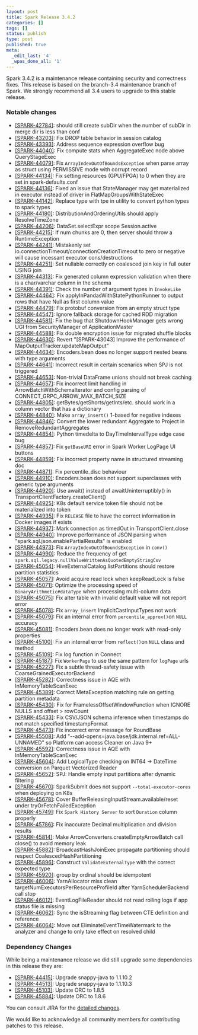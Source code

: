 ```yaml
---
layout: post
title: Spark Release 3.4.2
categories: []
tags: []
status: publish
type: post
published: true
meta:
  _edit_last: '4'
  _wpas_done_all: '1'
---
```


Spark 3.4.2 is a maintenance release containing security and correctness fixes. This release is based on the branch-3.4 maintenance branch of Spark. We strongly recommend all 3.4 users to upgrade to this stable release.

### Notable changes

  - [[SPARK-42784]](https://issues.apache.org/jira/browse/SPARK-42784): should still create subDir when the number of subDir in merge dir is less than conf
  - [[SPARK-43203]](https://issues.apache.org/jira/browse/SPARK-43203): Fix DROP table behavior in session catalog
  - [[SPARK-43393]](https://issues.apache.org/jira/browse/SPARK-43393): Address sequence expression overflow bug
  - [[SPARK-44040]](https://issues.apache.org/jira/browse/SPARK-44040): Fix compute stats when AggregateExec node above QueryStageExec
  - [[SPARK-44079]](https://issues.apache.org/jira/browse/SPARK-44079): Fix `ArrayIndexOutOfBoundsException` when parse array as struct using PERMISSIVE mode with corrupt record
  - [[SPARK-44134]](https://issues.apache.org/jira/browse/SPARK-44134): Fix setting resources (GPU/FPGA) to 0 when they are set in spark-defaults.conf
  - [[SPARK-44136]](https://issues.apache.org/jira/browse/SPARK-44136): Fixed an issue that StateManager may get materialized in executor instead of driver in FlatMapGroupsWithStateExec
  - [[SPARK-44142]](https://issues.apache.org/jira/browse/SPARK-44142): Replace type with tpe in utility to convert python types to spark types
  - [[SPARK-44180]](https://issues.apache.org/jira/browse/SPARK-44180): DistributionAndOrderingUtils should apply ResolveTimeZone
  - [[SPARK-44206]](https://issues.apache.org/jira/browse/SPARK-44206): DataSet.selectExpr scope Session.active
  - [[SPARK-44215]](https://issues.apache.org/jira/browse/SPARK-44215): If num chunks are 0, then server should throw a RuntimeException
  - [[SPARK-44241]](https://issues.apache.org/jira/browse/SPARK-44241): Mistakenly set io.connectionTimeout/connectionCreationTimeout to zero or negative will cause incessant executor cons/destructions
  - [[SPARK-44251]](https://issues.apache.org/jira/browse/SPARK-44251): Set nullable correctly on coalesced join key in full outer USING join
  - [[SPARK-44313]](https://issues.apache.org/jira/browse/SPARK-44313): Fix generated column expression validation when there is a char/varchar column in the schema
  - [[SPARK-44391]](https://issues.apache.org/jira/browse/SPARK-44391): Check the number of argument types in `InvokeLike`
  - [[SPARK-44464]](https://issues.apache.org/jira/browse/SPARK-44464): Fix applyInPandasWithStatePythonRunner to output rows that have Null as first column value
  - [[SPARK-44479]](https://issues.apache.org/jira/browse/SPARK-44479): Fix protobuf conversion from an empty struct type
  - [[SPARK-44547]](https://issues.apache.org/jira/browse/SPARK-44547): Ignore fallback storage for cached RDD migration
  - [[SPARK-44581]](https://issues.apache.org/jira/browse/SPARK-44581): Fix the bug that ShutdownHookManager gets wrong UGI from SecurityManager of ApplicationMaster
  - [[SPARK-44588]](https://issues.apache.org/jira/browse/SPARK-44588): Fix double encryption issue for migrated shuffle blocks
  - [[SPARK-44630]](https://issues.apache.org/jira/browse/SPARK-44630): Revert "[SPARK-43043] Improve the performance of MapOutputTracker.updateMapOutput"
  - [[SPARK-44634]](https://issues.apache.org/jira/browse/SPARK-44634): Encoders.bean does no longer support nested beans with type arguments
  - [[SPARK-44641]](https://issues.apache.org/jira/browse/SPARK-44641): Incorrect result in certain scenarios when SPJ is not triggered
  - [[SPARK-44653]](https://issues.apache.org/jira/browse/SPARK-44653): Non-trivial DataFrame unions should not break caching
  - [[SPARK-44657]](https://issues.apache.org/jira/browse/SPARK-44657): Fix incorrect limit handling in ArrowBatchWithSchemaIterator and config parsing of CONNECT_GRPC_ARROW_MAX_BATCH_SIZE
  - [[SPARK-44805]](https://issues.apache.org/jira/browse/SPARK-44805): getBytes/getShorts/getInts/etc. should work in a column vector that has a dictionary
  - [[SPARK-44840]](https://issues.apache.org/jira/browse/SPARK-44840): Make `array_insert()` 1-based for negative indexes
  - [[SPARK-44846]](https://issues.apache.org/jira/browse/SPARK-44846): Convert the lower redundant Aggregate to Project in RemoveRedundantAggregates
  - [[SPARK-44854]](https://issues.apache.org/jira/browse/SPARK-44854): Python timedelta to DayTimeIntervalType edge case bug
  - [[SPARK-44857]](https://issues.apache.org/jira/browse/SPARK-44857): Fix `getBaseURI` error in Spark Worker LogPage UI buttons
  - [[SPARK-44859]](https://issues.apache.org/jira/browse/SPARK-44859): Fix incorrect property name in structured streaming doc
  - [[SPARK-44871]](https://issues.apache.org/jira/browse/SPARK-44871): Fix percentile_disc behaviour
  - [[SPARK-44910]](https://issues.apache.org/jira/browse/SPARK-44910): Encoders.bean does not support superclasses with generic type arguments
  - [[SPARK-44920]](https://issues.apache.org/jira/browse/SPARK-44920): Use await() instead of awaitUninterruptibly() in TransportClientFactory.createClient()
  - [[SPARK-44925]](https://issues.apache.org/jira/browse/SPARK-44925): K8s default service token file should not be materialized into token
  - [[SPARK-44935]](https://issues.apache.org/jira/browse/SPARK-44935): Fix `RELEASE` file to have the correct information in Docker images if exists
  - [[SPARK-44937]](https://issues.apache.org/jira/browse/SPARK-44937): Mark connection as timedOut in TransportClient.close
  - [[SPARK-44940]](https://issues.apache.org/jira/browse/SPARK-44940): Improve performance of JSON parsing when "spark.sql.json.enablePartialResults" is enabled
  - [[SPARK-44973]](https://issues.apache.org/jira/browse/SPARK-44973): Fix `ArrayIndexOutOfBoundsException` in `conv()`
  - [[SPARK-44990]](https://issues.apache.org/jira/browse/SPARK-44990): Reduce the frequency of get `spark.sql.legacy.nullValueWrittenAsQuotedEmptyStringCsv`
  - [[SPARK-45054]](https://issues.apache.org/jira/browse/SPARK-45054): HiveExternalCatalog.listPartitions should restore partition statistics
  - [[SPARK-45057]](https://issues.apache.org/jira/browse/SPARK-45057): Avoid acquire read lock when keepReadLock is false
  - [[SPARK-45071]](https://issues.apache.org/jira/browse/SPARK-45071): Optimize the processing speed of `BinaryArithmetic#dataType` when processing multi-column data
  - [[SPARK-45075]](https://issues.apache.org/jira/browse/SPARK-45075): Fix alter table with invalid default value will not report error
  - [[SPARK-45078]](https://issues.apache.org/jira/browse/SPARK-45078): Fix `array_insert` ImplicitCastInputTypes not work
  - [[SPARK-45079]](https://issues.apache.org/jira/browse/SPARK-45079): Fix an internal error from `percentile_approx()`on `NULL` accuracy
  - [[SPARK-45081]](https://issues.apache.org/jira/browse/SPARK-45081): Encoders.bean does no longer work with read-only properties
  - [[SPARK-45100]](https://issues.apache.org/jira/browse/SPARK-45100): Fix an internal error from `reflect()`on `NULL` class and method
  - [[SPARK-45109]](https://issues.apache.org/jira/browse/SPARK-45109): Fix log function in Connect
  - [[SPARK-45187]](https://issues.apache.org/jira/browse/SPARK-45187): Fix `WorkerPage` to use the same pattern for `logPage` urls
  - [[SPARK-45227]](https://issues.apache.org/jira/browse/SPARK-45227): Fix a subtle thread-safety issue with CoarseGrainedExecutorBackend
  - [[SPARK-45282]](https://issues.apache.org/jira/browse/SPARK-45282): Correctness issue in AQE with InMemoryTableScanExec
  - [[SPARK-45389]](https://issues.apache.org/jira/browse/SPARK-45389): Correct MetaException matching rule on getting partition metadata
  - [[SPARK-45430]](https://issues.apache.org/jira/browse/SPARK-45430): Fix for FramelessOffsetWindowFunction when IGNORE NULLS and offset > rowCount
  - [[SPARK-45433]](https://issues.apache.org/jira/browse/SPARK-45433): Fix CSV/JSON schema inference when timestamps do not match specified timestampFormat
  - [[SPARK-45473]](https://issues.apache.org/jira/browse/SPARK-45473): Fix incorrect error message for RoundBase
  - [[SPARK-45508]](https://issues.apache.org/jira/browse/SPARK-45508): Add "--add-opens=java.base/jdk.internal.ref=ALL-UNNAMED" so Platform can access Cleaner on Java 9+
  - [[SPARK-45592]](https://issues.apache.org/jira/browse/SPARK-45592): Correctness issue in AQE with InMemoryTableScanExec
  - [[SPARK-45604]](https://issues.apache.org/jira/browse/SPARK-45604): Add LogicalType checking on INT64 -> DateTime conversion on Parquet Vectorized Reader
  - [[SPARK-45652]](https://issues.apache.org/jira/browse/SPARK-45652): SPJ: Handle empty input partitions after dynamic filtering
  - [[SPARK-45670]](https://issues.apache.org/jira/browse/SPARK-45670): SparkSubmit does not support `--total-executor-cores` when deploying on K8s
  - [[SPARK-45678]](https://issues.apache.org/jira/browse/SPARK-45678): Cover BufferReleasingInputStream.available/reset under tryOrFetchFailedException
  - [[SPARK-45749]](https://issues.apache.org/jira/browse/SPARK-45749): Fix `Spark History Server` to sort `Duration` column properly
  - [[SPARK-45786]](https://issues.apache.org/jira/browse/SPARK-45786): Fix inaccurate Decimal multiplication and division results
  - [[SPARK-45814]](https://issues.apache.org/jira/browse/SPARK-45814): Make ArrowConverters.createEmptyArrowBatch call close() to avoid memory leak
  - [[SPARK-45882]](https://issues.apache.org/jira/browse/SPARK-45882): BroadcastHashJoinExec propagate partitioning should respect CoalescedHashPartitioning
  - [[SPARK-45896]](https://issues.apache.org/jira/browse/SPARK-45896): Construct `ValidateExternalType` with the correct expected type
  - [[SPARK-45920]](https://issues.apache.org/jira/browse/SPARK-45920): group by ordinal should be idempotent
  - [[SPARK-46006]](https://issues.apache.org/jira/browse/SPARK-46006): YarnAllocator miss clean targetNumExecutorsPerResourceProfileId after YarnSchedulerBackend call stop
  - [[SPARK-46012]](https://issues.apache.org/jira/browse/SPARK-46012): EventLogFileReader should not read rolling logs if app status file is missing
  - [[SPARK-46062]](https://issues.apache.org/jira/browse/SPARK-46062): Sync the isStreaming flag between CTE definition and reference
  - [[SPARK-46064]](https://issues.apache.org/jira/browse/SPARK-46064): Move out EliminateEventTimeWatermark to the analyzer and change to only take effect on resolved child

### Dependency Changes

While being a maintenance release we did still upgrade some dependencies in this release they are:

  - [[SPARK-44415]](https://issues.apache.org/jira/browse/SPARK-44415): Upgrade snappy-java to 1.1.10.2
  - [[SPARK-44513]](https://issues.apache.org/jira/browse/SPARK-44513): Upgrade snappy-java to 1.1.10.3
  - [[SPARK-45103]](https://issues.apache.org/jira/browse/SPARK-45103): Update ORC to 1.8.5
  - [[SPARK-45884]](https://issues.apache.org/jira/browse/SPARK-45884): Update ORC to 1.8.6

You can consult JIRA for the [detailed changes](https://s.apache.org/spark-3.4.2).

We would like to acknowledge all community members for contributing patches to this release.



